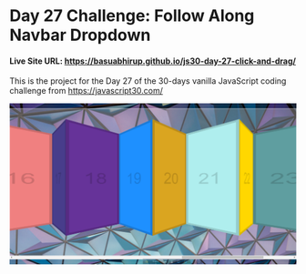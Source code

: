 # Day 27 Challenge: Follow Along Navbar Dropdown
#### Live Site URL: https://basuabhirup.github.io/js30-day-27-click-and-drag/

This is the project for the Day 27 of the 30-days vanilla JavaScript coding challenge from https://javascript30.com/


![Screenshot of the completed Project](./screenshot-day27.png)
